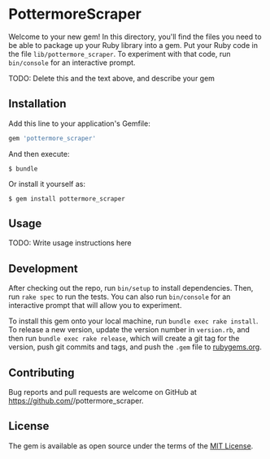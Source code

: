 # PottermoreScraper

Welcome to your new gem! In this directory, you'll find the files you need to be able to package up your Ruby library into a gem. Put your Ruby code in the file `lib/pottermore_scraper`. To experiment with that code, run `bin/console` for an interactive prompt.

TODO: Delete this and the text above, and describe your gem

## Installation

Add this line to your application's Gemfile:

```ruby
gem 'pottermore_scraper'
```

And then execute:

    $ bundle

Or install it yourself as:

    $ gem install pottermore_scraper

## Usage

TODO: Write usage instructions here

## Development

After checking out the repo, run `bin/setup` to install dependencies. Then, run `rake spec` to run the tests. You can also run `bin/console` for an interactive prompt that will allow you to experiment.

To install this gem onto your local machine, run `bundle exec rake install`. To release a new version, update the version number in `version.rb`, and then run `bundle exec rake release`, which will create a git tag for the version, push git commits and tags, and push the `.gem` file to [rubygems.org](https://rubygems.org).

## Contributing

Bug reports and pull requests are welcome on GitHub at https://github.com/<github username>/pottermore_scraper.


## License

The gem is available as open source under the terms of the [MIT License](http://opensource.org/licenses/MIT).


